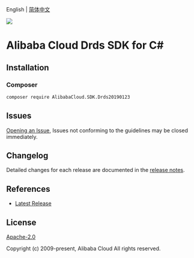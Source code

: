 English | [简体中文](README-CN.md)

![](https://aliyunsdk-pages.alicdn.com/icons/AlibabaCloud.svg)

# Alibaba Cloud Drds SDK for C#

## Installation

### Composer

```bash
composer require AlibabaCloud.SDK.Drds20190123
```

## Issues

[Opening an Issue](https://github.com/aliyun/alibabacloud-csharp-sdk/issues/new), Issues not conforming to the guidelines may be closed immediately.

## Changelog

Detailed changes for each release are documented in the [release notes](./ChangeLog.md).

## References

* [Latest Release](https://github.com/aliyun/alibabacloud-csharp-sdk/)

## License

[Apache-2.0](http://www.apache.org/licenses/LICENSE-2.0)

Copyright (c) 2009-present, Alibaba Cloud All rights reserved.
